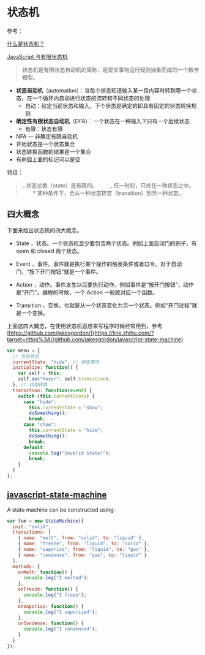 # 状态机

参考：

[什么是状态机？](https://zhuanlan.zhihu.com/p/47434856)

[JavaScript 与有限状态机](http://www.ruanyifeng.com/blog/2013/09/finite-state_machine_for_javascript.html)

> 状态机是有限状态自动机的简称，是现实事物运行规则抽象而成的一个数学模型。

- **状态自动机**（automation）：当每个状态知道输入某一段内容时转到哪一个状态，在一个循环内自动进行状态的流转和不同状态的处理
  - 自动：给定当前状态和输入，下个状态是确定的即具有固定的状态转换规则
- **确定性有限状态自动机**（DFA）：一个状态在一种输入下只有一个后续状态
  - 有限：状态有限
- NFA — 非确定有限自动机
- 开始状态是一个状态集合
- 状态转换函数的结果是一个集合
- 有向弧上面的标记可以是空

特征：

> _ 状态总数（state）是有限的。
> 　　_ 任一时刻，只处在一种状态之中。
> 　　\* 某种条件下，会从一种状态转变（transition）到另一种状态。

## 四大概念

下面来给出状态机的四大概念。

- State ，状态。一个状态机至少要包含两个状态。例如上面自动门的例子，有 open 和 closed 两个状态。

- Event ，事件。事件就是执行某个操作的触发条件或者口令。对于自动门，“按下开门按钮”就是一个事件。

- Action ，动作。事件发生以后要执行动作。例如事件是“按开门按钮”，动作是“开门”。编程的时候，一个 Action 一般就对应一个函数。

- Transition ，变换。也就是从一个状态变化为另一个状态。例如“开门过程”就是一个变换。

上面这四大概念，在使用状态机思想来写程序时候经常用到，参考 [https://github.com/jakesgordon/](https://link.zhihu.com/?target=https%3A//github.com/jakesgordon/javascript-state-machine)

```javascript
var menu = {
  // 当前状态
  currentState: "hide", // 绑定事件
  initialize: function() {
    var self = this;
    self.on("hover", self.transition);
  }, // 状态转换
  transition: function(event) {
    switch (this.currentState) {
      case "hide":
        this.currentState = "show";
        doSomething();
        break;
      case "show":
        this.currentState = "hide";
        doSomething();
        break;
      default:
        console.log("Invalid State!");
        break;
    }
  }
};
```

## [javascript-state-machine](https://github.com/jakesgordon/javascript-state-machine)

A state machine can be constructed using:

```javascript
var fsm = new StateMachine({
  init: "solid",
  transitions: [
    { name: "melt", from: "solid", to: "liquid" },
    { name: "freeze", from: "liquid", to: "solid" },
    { name: "vaporize", from: "liquid", to: "gas" },
    { name: "condense", from: "gas", to: "liquid" }
  ],
  methods: {
    onMelt: function() {
      console.log("I melted");
    },
    onFreeze: function() {
      console.log("I froze");
    },
    onVaporize: function() {
      console.log("I vaporized");
    },
    onCondense: function() {
      console.log("I condensed");
    }
  }
});
```
